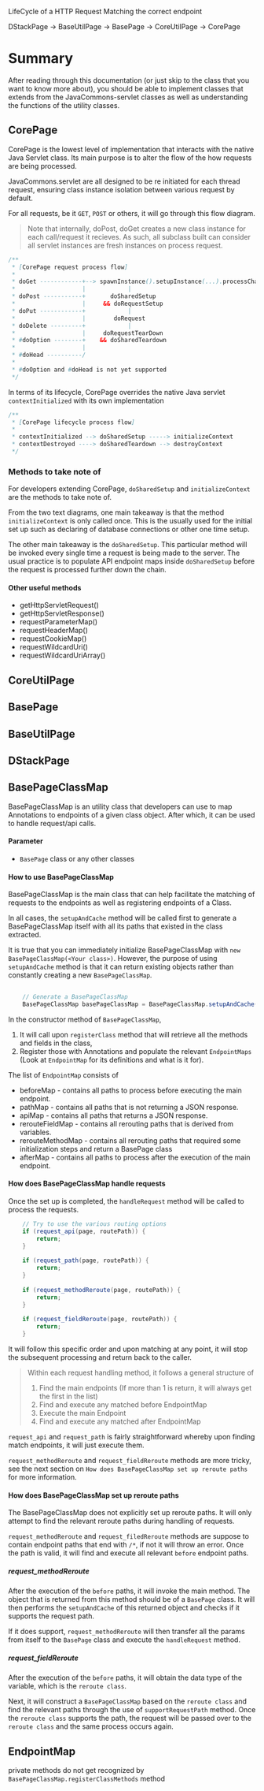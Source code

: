 LifeCycle of a HTTP Request
Matching the correct endpoint

DStackPage -> BaseUtilPage -> BasePage -> CoreUtilPage -> CorePage


# Summary
After reading through this documentation (or just skip to the class that you want to know more about), you should be able to implement classes that extends from the JavaCommons-servlet classes as well as understanding the functions of the utility classes.

## CorePage
CorePage is the lowest level of implementation that interacts with the native Java Servlet class. Its main purpose is to alter the flow of the how requests are being processed.

JavaCommons.servlet are all designed to be re initiated for each thread request, ensuring class instance isolation between various request by default.

For all requests, be it `GET`, `POST` or others, it will go through this flow diagram.

> Note that internally, doPost, doGet creates a new class instance for each call/request it recieves.
> As such, all subclass built can consider all servlet instances are fresh instances on process request.

```java
/**
 * [CorePage request process flow]
 *
 * doGet ------------+--> spawnInstance().setupInstance(...).processChain(...)
 *                   |            |
 * doPost -----------+       doSharedSetup
 *                   |     && doRequestSetup
 * doPut ------------+            |
 *                   |        doRequest
 * doDelete ---------+            |
 *                   |     doRequestTearDown
 * #doOption --------+    && doSharedTeardown
 *                   |
 * #doHead ----------/
 *
 * #doOption and #doHead is not yet supported
 */
```

In terms of its lifecycle, CorePage overrides the native Java servlet `contextInitialized` with its own implementation
```java
/**
 * [CorePage lifecycle process flow]
 *
 * contextInitialized --> doSharedSetup -----> initializeContext
 * contextDestroyed ----> doSharedTeardown --> destroyContext
 */
```

### Methods to take note of
For developers extending CorePage, `doSharedSetup` and `initializeContext` are the methods to take note of.

From the two text diagrams, one main takeaway is that the method `initializeContext` is only called once. This is the usually used for the initial set up such as declaring of database connections or other one time setup.

The other main takeaway is the `doSharedSetup`. This particular method will be invoked every single time a request is being made to the server. The usual practice is to populate API endpoint maps inside `doSharedSetup` before the request is processed further down the chain. 

#### Other useful methods

- getHttpServletRequest()
- getHttpServletResponse()
- requestParameterMap()
- requestHeaderMap()
- requestCookieMap()
- requestWildcardUri()
- requestWildcardUriArray()

## CoreUtilPage

## BasePage

## BaseUtilPage

## DStackPage

## BasePageClassMap
BasePageClassMap is an utility class that developers can use to map Annotations to endpoints of a given class object. After which, it can be used to handle request/api calls.
 
#### Parameter
- `BasePage` class or any other classes

#### How to use BasePageClassMap
BasePageClassMap is the main class that can help facilitate the matching of requests to the endpoints as well as registering endpoints of a Class.

In all cases, the `setupAndCache` method will be called first to generate a BasePageClassMap itself with all its paths that existed in the class extracted.

It is true that you can immediately initialize BasePageClassMap with `new BasePageClassMap(<Your class>)`. However, the purpose of using `setupAndCache` method is that it can return existing objects rather than constantly creating a new `BasePageClassMap`.

```java
	
	// Generate a BasePageClassMap
	BasePageClassMap basePageClassMap = BasePageClassMap.setupAndCache(this);
``` 

In the constructor method of `BasePageClassMap`, 
1. It will call upon `registerClass` method that will retrieve all the methods and fields in the class, 
2. Register those with Annotations and populate the relevant `EndpointMaps` (Look at `EndpointMap` for its definitions and what is it for).

The list of `EndpointMap` consists of
- beforeMap - contains all paths to process before executing the main endpoint.
- pathMap   - contains all paths that is not returning a JSON response.
- apiMap    - contains all paths that returns a JSON response.
- rerouteFieldMap - contains all rerouting paths that is derived from variables.
- rerouteMethodMap - contains all rerouting paths that required some initialization steps and return a BasePage class 
- afterMap  - contains all paths to process after the execution of the main endpoint.

#### How does BasePageClassMap handle requests 
Once the set up is completed, the `handleRequest` method will be called to process the requests. 

```java
	// Try to use the various routing options
	if (request_api(page, routePath)) {
		return;
	}
	
	if (request_path(page, routePath)) {
		return;
	}
	
	if (request_methodReroute(page, routePath)) {
		return;
	}
	
	if (request_fieldReroute(page, routePath)) {
		return;
	}
```

It will follow this specific order and upon matching at any point, it will stop the subsequent processing and return back to the caller.

> Within each request handling method, it follows a general structure of
> 1. Find the main endpoints (If more than 1 is return, it will always get the first in the list)
> 2. Find and execute any matched before EndpointMap
> 3. Execute the main Endpoint
> 4. Find and execute any matched after EndpointMap  

`request_api` and `request_path` is fairly straightforward whereby upon finding match endpoints, it will just execute them.

`request_methodReroute` and `request_fieldReroute` methods are more tricky, see the next section on `How does BasePageClassMap set up reroute paths` for more information.
 
#### How does BasePageClassMap set up reroute paths
The BasePageClassMap does not explicitly set up reroute paths. It will only attempt to find the relevant reroute paths during handling of requests. 
 
`request_methodReroute` and `request_filedReroute` methods are suppose to contain endpoint paths that end with `/*`, if not it will throw an error. Once the path is valid, it will find and execute all relevant `before` endpoint paths.

##### request_methodReroute
After the execution of the `before` paths, it will invoke the main method. The object that is returned from this method should be of a `BasePage` class. It will then performs the `setupAndCache` of this returned object and checks if it supports the request path.

If it does support, `request_methodReroute` will then transfer all the params from itself to the `BasePage` class and execute the `handleRequest` method. 

##### request_fieldReroute 

After the execution of the `before` paths, it will obtain the data type of the variable, which is the `reroute class`.

Next, it will construct a `BasePageClassMap` based on the `reroute class` and find the relevant paths through the use of `supportRequestPath` method. Once the `reroute class` supports the path, the request will be passed over to the `reroute class` and the same process occurs again.  




## EndpointMap

private methods do not get recognized by `BasePageClassMap.registerClassMethods` method
